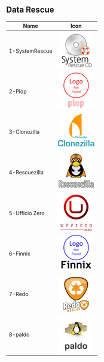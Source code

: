 ## Data Rescue
Name|Icon
--|--
1-SystemRescue|<img src="1-SystemRescue.png" width="100px">
2-Plop|<img src="2-Plop.png" width="100px">
3-Clonezilla|<img src="3-Clonezilla.png" width="100px">
4-Rescuezilla|<img src="4-Rescuezilla.png" width="100px">
5-Ufficio Zero|<img src="5-Ufficio_Zero.png" width="100px">
6-Finnix|<img src="6-Finnix.png" width="100px">
7-Redo|<img src="7-Redo.png" width="100px">
8-paldo|<img src="8-paldo.png" width="100px">

